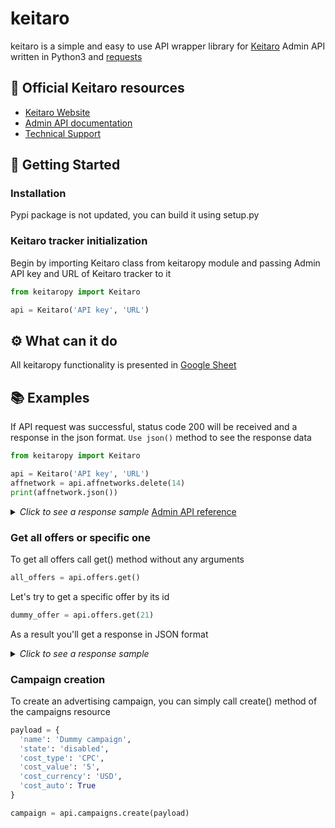 # keitaro

keitaro is a simple and easy to use API wrapper library for [Keitaro](https://keitaro.io/) Admin API written in Python3 and [requests](https://pypi.org/project/requests/)

## 📄 Official Keitaro resources

-   [Keitaro Website](https://keitaro.io/)
-   [Admin API documentation](https://admin-api.docs.keitaro.io/)
-   [Technical Support](https://t.me/keitarobot)

## 📖 Getting Started

### Installation

Pypi package is not updated, you can build it using setup.py

### Keitaro tracker initialization

Begin by importing Keitaro class from keitaropy module and passing Admin API key and URL of Keitaro tracker to it

```python
from keitaropy import Keitaro

api = Keitaro('API key', 'URL')
```

## ⚙ What can it do

All keitaropy functionality is presented in [Google Sheet](https://docs.google.com/spreadsheets/d/1XqRT8XuUG3XfI8GnJMfEKezJmI_3_MllDNermPeUCqA/edit#gid=0)

## 📚 Examples

If API request was successful, status code 200 will be received and a response in the json format. `Use json()` method to see the response data

```python
from keitaropy import Keitaro

api = Keitaro('API key', 'URL')
affnetwork = api.affnetworks.delete(14)
print(affnetwork.json())
```

<details>
  <summary>
    <i>Click to see a response sample</i>
    <a href="https://admin-api.docs.keitaro.io/#tag/Affiliate-Networks/paths/~1affiliate_networks~1{id}/delete">
    Admin API reference</a>
  </summary>
  <p>
    {
      "id": 14,
      "name": "string",
      "postback_url": "string",
      "offer_param": "string",
      "state": "string",
      "template_name": "string",
      "notes": "string",
      "pull_api_options": "string",
      "created_at": "string",
      "updated_at": "string",
      "offers": "string"
    }
  </p>
</details>

### Get all offers or specific one

To get all offers call get() method without any arguments

```python
all_offers = api.offers.get()
```

Let's try to get a specific offer by its id

```python
dummy_offer = api.offers.get(21)
```

As a result you'll get a response in JSON format

<details>
  <summary>
    <i>Click to see a response sample</i>
  </summary>
  <p>
    [
      {
      "id": 21,
      "name": "string",
      "group_id": 0,
      "action_type": "string",
      "action_payload": "string",
      "action_options": [],
      "affiliate_network_id": 0,
      "payout_value": 0,
      "payout_currency": "string",
      "payout_type": "string",
      "state": "string",
      "created_at": {},
      "updated_at": {},
      "payout_auto": true,
      "payout_upsell": true,
      "country": [],
      "notes": "string",
      "affiliate_network": "string",
      "archive": "string",
      "local_path": "string",
      "preview_path": "string"
      }
    ]
  </p>
</details>

### Campaign creation

To create an advertising campaign, you can simply call create() method of the campaigns resource

```python
payload = {
  'name': 'Dummy campaign',
  'state': 'disabled',
  'cost_type': 'CPC',
  'cost_value': '5',
  'cost_currency': 'USD',
  'cost_auto': True
}

campaign = api.campaigns.create(payload)
```
